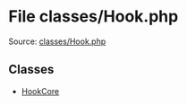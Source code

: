File classes/Hook.php
=========

Source: [classes/Hook.php](https://github.com/PrestaShop/PrestaShop/blob/1.6.0.13/classes/Hook.php)


Classes
-------

* [HookCore](class.HookCore.md)

